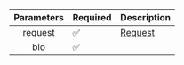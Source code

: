 | Parameters | Required           | Description           |
|:----------:|--------------------|-----------------------|
|  request   | :white_check_mark: | [Request](Request.md) |
|    bio     | :white_check_mark: |                       |
